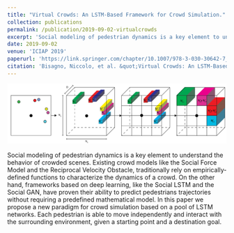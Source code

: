 ```yaml
---
title: "Virtual Crowds: An LSTM-Based Framework for Crowd Simulation."
collection: publications
permalink: /publication/2019-09-02-virtualcrowds
excerpt: 'Social modeling of pedestrian dynamics is a key element to understand the behavior of crowded scenes. Existing crowd models like the Social Force Model and the Reciprocal Velocity Obstacle, traditionally rely on empirically-defined functions to characterize the dynamics of a crowd. On the other hand, frameworks based on deep learning, like the Social LSTM and the Social GAN, have proven their ability to predict pedestrians trajectories without requiring a predefined mathematical model. In this paper we propose a new paradigm for crowd simulation based on a pool of LSTM networks. Each pedestrian is able to move independently and interact with the surrounding environment, given a starting point and a destination goal.'
date: 2019-09-02
venue: 'ICIAP 2019'
paperurl: 'https://link.springer.com/chapter/10.1007/978-3-030-30642-7_11'
citation: 'Bisagno, Niccolo, et al. &quot;Virtual Crowds: An LSTM-Based Framework for Crowd Simulation.&quot; <i>International Conference on Image Analysis and Processing. Springer, Cham, 2019.</i>'
---
```


![Teaser](../images/virtual.png)

Social modeling of pedestrian dynamics is a key element to understand the behavior of crowded scenes. Existing crowd models like the Social Force Model and the Reciprocal Velocity Obstacle, traditionally rely on empirically-defined functions to characterize the dynamics of a crowd. On the other hand, frameworks based on deep learning, like the Social LSTM and the Social GAN, have proven their ability to predict pedestrians trajectories without requiring a predefined mathematical model. In this paper we propose a new paradigm for crowd simulation based on a pool of LSTM networks. Each pedestrian is able to move independently and interact with the surrounding environment, given a starting point and a destination goal.